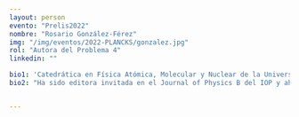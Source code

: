 ```yaml
---
layout: person
evento: "Prelis2022"
nombre: "Rosario González-Férez"
img: "/img/eventos/2022-PLANCKS/gonzalez.jpg"
rol: "Autora del Problema 4"
linkedin: ""

bio1: 'Catedrática en Física Atómica, Molecular y Nuclear de la Universidad de Granada (UGR), donde realizó su tesis doctoral. Tras doctorarse, hizo varias estancias en diversas universidades de Alemania, Canadá y Estados Unidos, destacando su estancia en la Universidad de Harvard como Fullbright Fellow y en la de Heidelberg con la Fundación Alexander von Humboldt. Su línea de investigación principal es el estudio de la estructura y dinámica de átomos y moléculas frías en campos externos, sobre lo que ha escrito numerosas publicaciones científicas, habiendo recibido el premio "The Mildred Dresselhaus Award for Young Scientists 2013".'
bio2: "Ha sido editora invitada en el Journal of Physics B del IOP y ahora es editora en el IOP SciNotes. En la actualidad, es presidenta de la Comisión de Física Atómica, Molecular y Óptica de la IUPAP (International Union of Pure and Applied Physics) y del European Group of Atomic Systems de la EPS (European Physical Society)."


---
```

